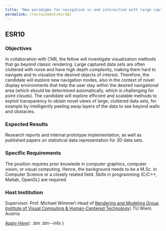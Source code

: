 ```yaml
---
title: "New paradigms for navigation in and interaction with large captured data sets"
permalink: /recruitment/esr10/
---
```

## ESR10

### Objectives

In collaboration with CNR, the fellow will investigate visualization methods that go beyond classic rendering. Large captured data sets are often cluttered with noise and have high depth complexity, making them hard to navigate and to visualize the desired objects of interest. Therefore, the candidate will explore new navigation modes, also in the context of novel display environments that help the user stay within the desired navigational area (which should be determined automatically, which is challenging for point clouds). The candidate will explore efficient and scalable methods to exploit transparency to obtain novel views of large, cluttered data sets, for example by intelligently peeling away layers of the data to see beyond walls and obstacles.

### Expected Results

Research reports and internal prototype implementation, as well as published papers on statistical data representation for 3D data sets.

### Specific Requirements

The position requires prior knowlede in computer graphics, computer vision, or visual computing. Hence, the background needs to be a M.Sc. in Computer Science or a closely related field. Skills in programming (C/C++, Matlab, OpenGL) are required.

### Host Institution

Supervisor: Prof. Michael Wimmer\\
Head of <a href="https://www.cg.tuwien.ac.at/renderinggroup/">Rendering and Modeling Group</a>
<a href="https://www.informatik.tuwien.ac.at/fakultaet/institute/e193">Institute of Visual Computing & Human-Centered Technology</a>\\
TU Wien\\
Austria

[Apply Here](/recruitment/apply/){: .btn .btn--info }